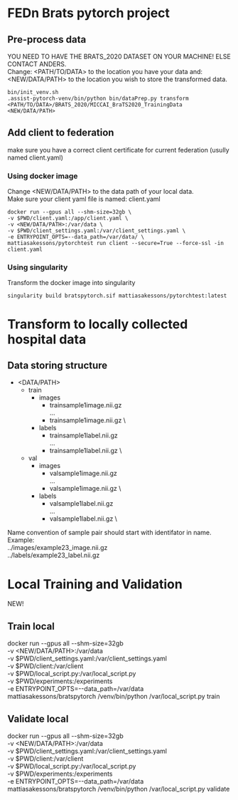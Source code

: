 # FEDn Brats pytorch project

## Pre-process data
YOU NEED TO HAVE THE BRATS_2020 DATASET ON YOUR MACHINE! ELSE CONTACT ANDERS. \
Change: <PATH/TO/DATA> to the location you have your data and: <NEW/DATA/PATH>  to the location you wish to store the transformed data.


```console
bin/init_venv.sh
.assist-pytorch-venv/bin/python bin/dataPrep.py transform <PATH/TO/DATA>/BRATS_2020/MICCAI_BraTS2020_TrainingData <NEW/DATA/PATH>
```


## Add client to federation

make sure you have a correct client certificate for current federation (usully named client.yaml)

### Using docker image

Change <NEW/DATA/PATH> to the data path of your local data. \
Make sure your client yaml file is named: client.yaml


```console
docker run --gpus all --shm-size=32gb \
-v $PWD/client.yaml:/app/client.yaml \
-v <NEW/DATA/PATH>:/var/data \
-v $PWD/client_settings.yaml:/var/client_settings.yaml \
-e ENTRYPOINT_OPTS=--data_path=/var/data/ \
mattiasakessons/pytorchtest run client --secure=True --force-ssl -in client.yaml
```

### Using singularity

Transform the docker image into singularity

```console
singularity build bratspytorch.sif mattiasakessons/pytorchtest:latest
```


# Transform to locally collected hospital data

## Data storing structure

- <DATA/PATH>
  - train
    - images
      - trainsample1image.nii.gz \
      ...
      - trainsample1image.nii.gz \
    - labels
      - trainsample1label.nii.gz \
      ...
      - trainsample1label.nii.gz \
  - val
    - images
      - valsample1image.nii.gz \
      ...
      - valsample1image.nii.gz \
    - labels
      - valsample1label.nii.gz \
      ...
      - valsample1label.nii.gz \



Name convention of sample pair should start with identifator in name. \
Example: \
../images/example23_image.nii.gz \
../labels/example23_label.nii.gz


# Local Training and Validation
NEW!


## Train local
docker run --gpus all --shm-size=32gb \
-v <NEW/DATA/PATH>:/var/data \
-v $PWD/client_settings.yaml:/var/client_settings.yaml \
-v $PWD/client:/var/client \
-v $PWD/local_script.py:/var/local_script.py \
-v $PWD/experiments:/experiments \
-e ENTRYPOINT_OPTS=--data_path=/var/data \
mattiasakessons/bratspytorch /venv/bin/python  /var/local_script.py  train

## Validate local
docker run --gpus all --shm-size=32gb \
-v <NEW/DATA/PATH>:/var/data \
-v $PWD/client_settings.yaml:/var/client_settings.yaml \
-v $PWD/client:/var/client \
-v $PWD/local_script.py:/var/local_script.py \
-v $PWD/experiments:/experiments \
-e ENTRYPOINT_OPTS=--data_path=/var/data \
mattiasakessons/bratspytorch /venv/bin/python  /var/local_script.py validate




